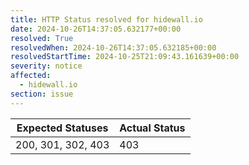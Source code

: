 ```yaml
---
title: HTTP Status resolved for hidewall.io
date: 2024-10-26T14:37:05.632177+00:00
resolved: True
resolvedWhen: 2024-10-26T14:37:05.632185+00:00
resolvedStartTime: 2024-10-25T21:09:43.161639+00:00
severity: notice
affected:
  - hidewall.io
section: issue
---
```


| Expected Statuses | Actual Status  |
|-------------------|----------------|
| 200, 301, 302, 403 | 403 |
